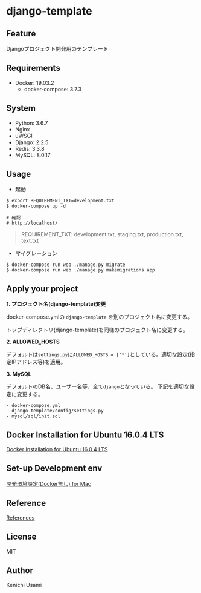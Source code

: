 # django-template

## Feature

Djangoプロジェクト開発用のテンプレート

## Requirements

- Docker: 19.03.2
    - docker-compose: 3.7.3

## System

- Python: 3.6.7
- Nginx
- uWSGI
- Django: 2.2.5
- Redis: 3.3.8
- MySQL: 8.0.17

## Usage

- 起動

```
$ export REQUIREMENT_TXT=development.txt
$ docker-compose up -d

# 確認
# http://localhost/
```
> REQUIREMENT_TXT: development.txt, staging.txt, production.txt, text.txt

- マイグレーション

```
$ docker-compose run web ./manage.py migrate
$ docker-compose run web ./manage.py makemigrations app
```

## Apply your project

**1. プロジェクト名(django-template)変更**

docker-compose.ymlの `django-template` を別のプロジェクト名に変更する。

トップディレクトリ(django-template)を同様のプロジェクト名に変更する。

**2. ALLOWED_HOSTS**

デフォルトは`settings.py`に`ALLOWED_HOSTS = ['*']`としている。適切な設定(指定IPアドレス等)を適用。

**3. MySQL**

デフォルトのDB名、ユーザー名等、全て`django`となっている。
下記を適切な設定に変更する。

    - docker-compose.yml
    - django-template/config/settings.py
    - mysql/sql/init.sql

## Docker Installation for Ubuntu 16.0.4 LTS

[Docker Installation for Ubuntu 16.0.4 LTS](https://github.com/65usami/django-template/wiki/Docker-Installation-for-Ubuntu-16.0.4-LTS)

## Set-up Development env

[開発環境設定(Docker無し) for Mac](https://github.com/65usami/django-template/wiki/%E9%96%8B%E7%99%BA%E7%92%B0%E5%A2%83%E8%A8%AD%E5%AE%9A(Docker%E7%84%A1%E3%81%97)-for-Mac)


## Reference

[References](https://github.com/65usami/django-template/wiki/References)

## License

MIT

##  Author

Kenichi Usami
